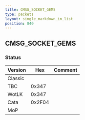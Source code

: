 ```yaml
---
title: CMSG_SOCKET_GEMS
type: packets
layout: single_markdown_in_list
position: 840
---
```


## CMSG_SOCKET_GEMS

### Status

Version    | Hex        | Comment
---------- | ---------- | ---------- 
Classic    |            |
TBC        | 0x347      |
WotLK      | 0x347      |
Cata       | 0x2F04     |
MoP        |            |